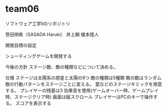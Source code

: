 # team06
ソフトウェア工学Ⅱのリポジトリ

笹田明希（SASADA Haruki）
井上頼
榎本陸人

開発目標の設定

シューティングゲームを開発する

今後の方針
ステージ数、敵の種類などについて決める。

仕様
ステージは太陽系の惑星と太陽の9つ
敵の種類は5種類
敵の数はランダム
敵の行動パターンをステージごとに変える。
罠などのステージギミックを用意する。
プレイヤーの残基は3
効果音を使用(ゲームオーバー時、ゲームプレイ時、ステージクリア時)
画面は縦スクロール
プレイヤーはPCのキーで操作する。
スコアを表示する



